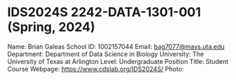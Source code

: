 # IDS2024S 2242-DATA-1301-001 (Spring, 2024)
Name: Brian Galeas
School ID: 1002157044
Email: bag7077@mavs.uta.edu
Department: Department of Data Science in Biology
University: The University of Texas at Arlington
Level: Undergraduate 
Position Title: Student
Course Webpage: https://www.cdslab.org/IDS2024S/
Photo:


